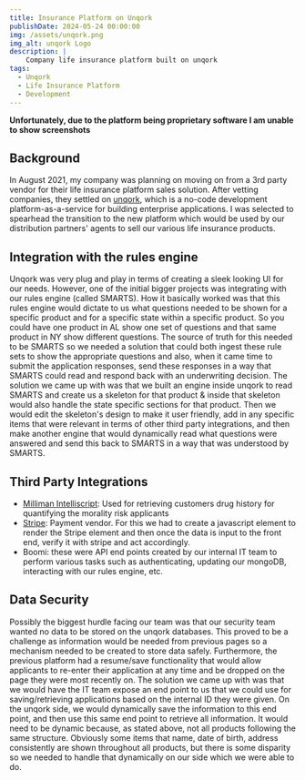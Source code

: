```yaml
---
title: Insurance Platform on Unqork
publishDate: 2024-05-24 00:00:00
img: /assets/unqork.png
img_alt: unqork Logo
description: |
    Company life insurance platform built on unqork
tags:
  - Unqork
  - Life Insurance Platform
  - Development
---
```


**Unfortunately, due to the platform being proprietary software I am unable to show screenshots**

## Background
In August 2021, my company was planning on moving on from a 3rd party vendor for their life insurance platform sales solution. After vetting companies, they settled on <a href="https://www.unqork.com"> unqork</a>, which is a no-code development platform-as-a-service for building enterprise applications. I was selected to spearhead the transition to the new platform which would be used by our distribution partners' agents to sell our various life insurance products.

## Integration with the rules engine
Unqork was very plug and play in terms of creating a sleek looking UI for our needs. However, one of the initial bigger projects was integrating with our rules engine (called SMARTS). How it basically worked was that this rules engine would dictate to us what questions needed to be shown for a specific product and for a specific state within a specific product. So you could have one product in AL show one set of questions and that same product in NY show different questions. The source of truth for this needed to be SMARTS so we needed a solution that could both ingest these rule sets to show the appropriate questions and also, when it came time to submit the application responses, send these responses in a way that SMARTS could read and respond back with an underwriting decision. The solution we came up with was that we built an engine inside unqork to read SMARTS and create us a skeleton for that product & inside that skeleton would also handle the state specific sections for that product. Then we would edit the skeleton's design to make it user friendly, add in any specific items that were relevant in terms of other third party integrations, and then make another engine that would dynamically read what questions were answered and send this back to SMARTS in a way that was understood by SMARTS.

## Third Party Integrations
- <a href="https://www.rxhistories.com/"> Milliman  Intelliscript</a>: Used for retrieving customers drug history for quantifying the morality risk applicants
- <a href="https://stripe.com/"> Stripe</a>: Payment vendor. For this we had to create a javascript element to render the Stripe element and then once the data is input to the front end, verify it with stripe and act accordingly.
- Boomi: these were API end points created by our internal IT team to perform various tasks such as authenticating, updating our mongoDB, interacting with our rules engine, etc.

## Data Security
Possibly the biggest hurdle facing our team was that our security team wanted no data to be stored on the unqork databases. This proved to be a challenge as information would be needed from previous pages so a mechanism needed to be created to store data safely. Furthermore, the previous platform had a resume/save functionality that would allow applicants to re-enter their application at any time and be dropped on the page they were most recently on. The solution we came up with was that we would have the IT team expose an end point to us that we could use for saving/retrieving applications based on the internal ID they were given. On the unqork side, we would dynamically save the information to this end point, and then use this same end point to retrieve all information. It would need to be dynamic because, as stated above, not all products following the same structure. Obviously some items that name, date of birth, address consistently are shown throughout all products, but there is some disparity so we needed to handle that dynamically on our side which we were able to do.